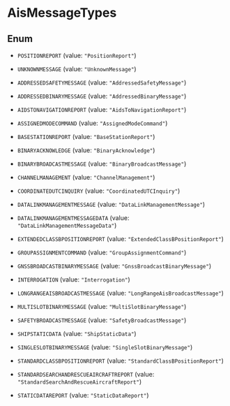 

# AisMessageTypes

## Enum


* `POSITIONREPORT` (value: `"PositionReport"`)

* `UNKNOWNMESSAGE` (value: `"UnknownMessage"`)

* `ADDRESSEDSAFETYMESSAGE` (value: `"AddressedSafetyMessage"`)

* `ADDRESSEDBINARYMESSAGE` (value: `"AddressedBinaryMessage"`)

* `AIDSTONAVIGATIONREPORT` (value: `"AidsToNavigationReport"`)

* `ASSIGNEDMODECOMMAND` (value: `"AssignedModeCommand"`)

* `BASESTATIONREPORT` (value: `"BaseStationReport"`)

* `BINARYACKNOWLEDGE` (value: `"BinaryAcknowledge"`)

* `BINARYBROADCASTMESSAGE` (value: `"BinaryBroadcastMessage"`)

* `CHANNELMANAGEMENT` (value: `"ChannelManagement"`)

* `COORDINATEDUTCINQUIRY` (value: `"CoordinatedUTCInquiry"`)

* `DATALINKMANAGEMENTMESSAGE` (value: `"DataLinkManagementMessage"`)

* `DATALINKMANAGEMENTMESSAGEDATA` (value: `"DataLinkManagementMessageData"`)

* `EXTENDEDCLASSBPOSITIONREPORT` (value: `"ExtendedClassBPositionReport"`)

* `GROUPASSIGNMENTCOMMAND` (value: `"GroupAssignmentCommand"`)

* `GNSSBROADCASTBINARYMESSAGE` (value: `"GnssBroadcastBinaryMessage"`)

* `INTERROGATION` (value: `"Interrogation"`)

* `LONGRANGEAISBROADCASTMESSAGE` (value: `"LongRangeAisBroadcastMessage"`)

* `MULTISLOTBINARYMESSAGE` (value: `"MultiSlotBinaryMessage"`)

* `SAFETYBROADCASTMESSAGE` (value: `"SafetyBroadcastMessage"`)

* `SHIPSTATICDATA` (value: `"ShipStaticData"`)

* `SINGLESLOTBINARYMESSAGE` (value: `"SingleSlotBinaryMessage"`)

* `STANDARDCLASSBPOSITIONREPORT` (value: `"StandardClassBPositionReport"`)

* `STANDARDSEARCHANDRESCUEAIRCRAFTREPORT` (value: `"StandardSearchAndRescueAircraftReport"`)

* `STATICDATAREPORT` (value: `"StaticDataReport"`)



